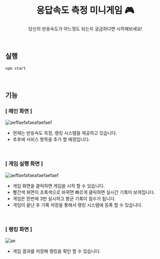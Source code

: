 <h1 align="center"> 응답속도 측정 미니게임 🎮 </h1>

<p align="center">당신의 반응속도가 어느정도 되는지 궁금하다면 시작해보세요!</p>

<br>

## 실행

```bash
npm start
```

<br>

## 기능

### [ 메인 화면 ]

![aeffaefafaeafaefaef](https://user-images.githubusercontent.com/45286570/216080285-9b35402d-dced-4962-9d5b-1d6d1f425d37.gif)

- 현재는 반응속도 측정, 랭킹 시스템을 제공하고 있습니다.
- 추후에 서비스 항목을 추가 할 예정입니다.

<br>

### [ 게임 실행 화면 ]

![aeffaefafaeafaefaefaef](https://user-images.githubusercontent.com/45286570/216080991-1c48ef1c-28a2-4db3-abeb-1e534be0a952.gif)

- 게임 화면을 클릭하면 게임을 시작 할 수 있습니다.
- 빨간색 화면이 초록색으로 바뀌면 빠르게 클릭하면 실시간 기록이 보여집니다.
- 게임은 한번에 3번 실시하고 평균 기록이 점수가 됩니다.
- 게임이 끝난 후 기록 저장을 통해서 랭킹 시스템에 등록 할 수 있습니다.

<br>

### [ 랭킹 화면 ]

![ae](https://user-images.githubusercontent.com/45286570/216081659-d587c7f5-df9a-4ec7-ad19-322eab00ee88.JPG)

- 게임 결과를 저장해 랭킹을 확인 할 수 있습니다.
